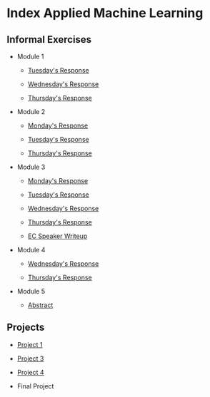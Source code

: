 # Index Applied Machine Learning

## Informal Exercises

- Module 1 
  
  - [Tuesday's Response](tues1.md)
  
  - [Wednesday's Response](wed1.md)
  
  - [Thursday's Response](thurs1.md)

- Module 2

  - [Monday's Response](mond1.md)
    
  - [Tuesday's Response](tues2.md)
  
  - [Thursday's Response](thurs2.md)

- Module 3
  
  - [Monday's Response](mond3.md)
    
  - [Tuesday's Response](tues3.md)

  - [Wednesday's Response](wed3.md)
  
  - [Thursday's Response](thurs3.md)
  
  - [EC Speaker Writeup](ECSR.md)
  
- Module 4

  - [Wednesday's Response](wed4.md)

  - [Thursday's Response](thurs4.md)
  
- Module 5

  - [Abstract](mond5.md)




## Projects

- [Project 1](project1.md)

- [Project 3](project2.md)

- [Project 4](project4.md)

- Final Project